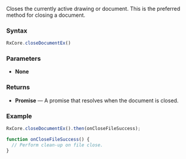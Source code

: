 Closes the currently active drawing or document. This is the preferred method for closing a document.

### Syntax

```typescript
RxCore.closeDocumentEx()
```

### Parameters

- **None**

### Returns

- **Promise** — A promise that resolves when the document is closed.

### Example

```typescript
RxCore.closeDocumentEx().then(onCloseFileSuccess);

function onCloseFileSuccess() {
  // Perform clean-up on file close.
}
```
